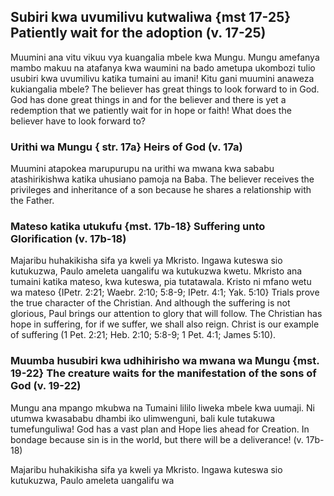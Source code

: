 ## Subiri kwa uvumilivu kutwaliwa {mst 17-25} Patiently wait for the adoption (v. 17-25)

Muumini ana vitu vikuu vya kuangalia mbele kwa Mungu. Mungu amefanya mambo makuu na atafanya kwa waumini na bado ametupa ukombozi tulio usubiri kwa uvumilivu katika tumaini au imani! Kitu gani muumini anaweza kukiangalia mbele?  The believer has great things to look forward to in God. God has done great things in and for the believer and there is yet a redemption that we patiently wait for in hope or faith! What does the believer have to look forward to?

### Urithi wa Mungu { str. 17a}  Heirs of God (v. 17a)

 Muumini atapokea marupurupu  na urithi wa mwana kwa sababu atashirikishwa  katika uhusiano pamoja na Baba. The believer receives the privileges and inheritance of a son because he shares a relationship with the Father.

### Mateso katika utukufu {mst. 17b-18}  Suffering unto Glorification (v. 17b-18) 

Majaribu huhakikisha sifa ya kweli ya Mkristo. Ingawa kuteswa sio kutukuzwa, Paulo ameleta uangalifu wa kutukuzwa kwetu. Mkristo ana tumaini katika mateso, kwa kuteswa, pia tutatawala. Kristo ni mfano wetu wa mateso {IPetr. 2:21; Waebr. 2:10; 5:8-9; IPetr. 4:1; Yak. 5:10}   Trials prove the true character of the Christian. And although the suffering is not glorious, Paul brings our attention to glory that will follow. The Christian has hope in suffering, for if we suffer, we shall also reign. Christ is our example of suffering (1 Pet. 2:21; Heb. 2:10; 5:8-9; 1 Pet. 4:1; James 5:10).

### Muumba husubiri kwa udhihirisho wa mwana wa Mungu {mst. 19-22}  The creature waits for the manifestation of the sons of God (v. 19-22)

Mungu ana mpango mkubwa na Tumaini lililo liweka mbele kwa uumaji. Ni utumwa kwasababu dhambi iko ulimwenguni, bali kule tutakuwa tumefunguliwa!  God has a vast plan and Hope lies ahead for Creation. In bondage because sin is in the world, but there will be a deliverance! (v. 17b-18) 

Majaribu huhakikisha sifa ya kweli ya Mkristo. Ingawa kuteswa sio kutukuzwa, Paulo ameleta uangalifu wa
